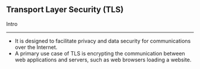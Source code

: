 ## Transport Layer Security (TLS)

Intro
***
- It is designed to facilitate privacy and data security for communications over the Internet.
- A primary use case of TLS is encrypting the communication between web applications and servers, such as web browsers loading a website.

